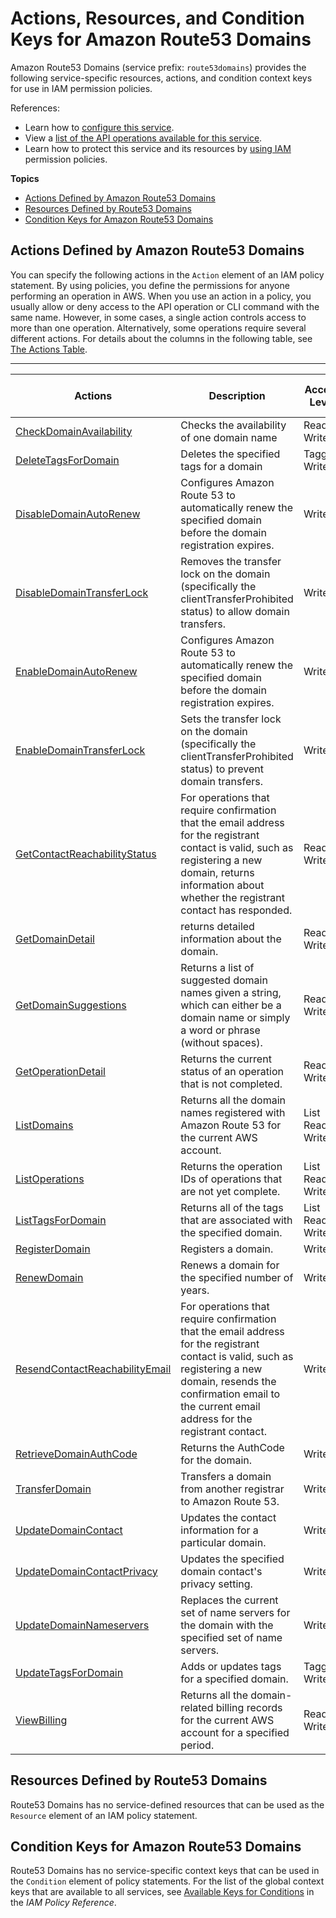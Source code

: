 # Actions, Resources, and Condition Keys for Amazon Route53 Domains<a name="list_amazonroute53domains"></a>

Amazon Route53 Domains \(service prefix: `route53domains`\) provides the following service\-specific resources, actions, and condition context keys for use in IAM permission policies\.

References:
+ Learn how to [configure this service](http://docs.aws.amazon.com/Route53/latest/DeveloperGuide/)\.
+ View a [list of the API operations available for this service](http://docs.aws.amazon.com/Route53/latest/APIReference/)\.
+ Learn how to protect this service and its resources by [using IAM](http://docs.aws.amazon.com/Route53/latest/DeveloperGuide/DeveloperGuide/auth-and-access-control.html) permission policies\.

**Topics**
+ [Actions Defined by Amazon Route53 Domains](#amazonroute53domains-actions-as-permissions)
+ [Resources Defined by Route53 Domains](#amazonroute53domains-resources-for-iam-policies)
+ [Condition Keys for Amazon Route53 Domains](#amazonroute53domains-policy-keys)

## Actions Defined by Amazon Route53 Domains<a name="amazonroute53domains-actions-as-permissions"></a>

You can specify the following actions in the `Action` element of an IAM policy statement\. By using policies, you define the permissions for anyone performing an operation in AWS\. When you use an action in a policy, you usually allow or deny access to the API operation or CLI command with the same name\. However, in some cases, a single action controls access to more than one operation\. Alternatively, some operations require several different actions\. For details about the columns in the following table, see [The Actions Table](reference_policies_actions-resources-contextkeys.md#actions_table)\.


****  

| Actions | Description | Access Level | Resource Types \(\*required\) | Condition Keys | Dependent Actions | 
| --- | --- | --- | --- | --- | --- | 
| [CheckDomainAvailability](http://docs.aws.amazon.com/Route53/latest/APIReference/API_domains_CheckDomainAvailability.html) | Checks the availability of one domain name | Read Write  |  |  |  | 
| [DeleteTagsForDomain](http://docs.aws.amazon.com/Route53/latest/APIReference/API_domains_DeleteTagsForDomain.html) | Deletes the specified tags for a domain | Tagging Write  |  |  |  | 
| [DisableDomainAutoRenew](http://docs.aws.amazon.com/Route53/latest/APIReference/API_domains_DisableDomainAutoRenew.html) | Configures Amazon Route 53 to automatically renew the specified domain before the domain registration expires\. | Write  |  |  |  | 
| [DisableDomainTransferLock](http://docs.aws.amazon.com/Route53/latest/APIReference/API_domains_DisableDomainTransferLock.html) | Removes the transfer lock on the domain \(specifically the clientTransferProhibited status\) to allow domain transfers\. | Write  |  |  |  | 
| [EnableDomainAutoRenew](http://docs.aws.amazon.com/Route53/latest/APIReference/API_domains_DisableDomainAutoRenew.html) | Configures Amazon Route 53 to automatically renew the specified domain before the domain registration expires\. | Write  |  |  |  | 
| [EnableDomainTransferLock](http://docs.aws.amazon.com/Route53/latest/APIReference/API_domains_EnableDomainTransferLock.html) | Sets the transfer lock on the domain \(specifically the clientTransferProhibited status\) to prevent domain transfers\. | Write  |  |  |  | 
| [GetContactReachabilityStatus](http://docs.aws.amazon.com/Route53/latest/APIReference/API_domains_GetContactReachabilityStatus.html) | For operations that require confirmation that the email address for the registrant contact is valid, such as registering a new domain, returns information about whether the registrant contact has responded\. | Read Write  |  |  |  | 
| [GetDomainDetail](http://docs.aws.amazon.com/Route53/latest/APIReference/API_domains_GetDomainDetail.html) | returns detailed information about the domain\. | Read Write  |  |  |  | 
| [GetDomainSuggestions](http://docs.aws.amazon.com/Route53/latest/APIReference/API_domains_GetDomainSuggestions.html) | Returns a list of suggested domain names given a string, which can either be a domain name or simply a word or phrase \(without spaces\)\. | Read Write  |  |  |  | 
| [GetOperationDetail](http://docs.aws.amazon.com/Route53/latest/APIReference/API_domains_GetOperationDetail.html) | Returns the current status of an operation that is not completed\. | Read Write  |  |  |  | 
| [ListDomains](http://docs.aws.amazon.com/Route53/latest/APIReference/API_domains_ListDomains.html) | Returns all the domain names registered with Amazon Route 53 for the current AWS account\. | List Read Write  |  |  |  | 
| [ListOperations](http://docs.aws.amazon.com/Route53/latest/APIReference/API_domains_ListOperations.html) | Returns the operation IDs of operations that are not yet complete\. | List Read Write  |  |  |  | 
| [ListTagsForDomain](http://docs.aws.amazon.com/Route53/latest/APIReference/API_domains_ListTagsForDomain.html) | Returns all of the tags that are associated with the specified domain\. | List Read Write  |  |  |  | 
| [RegisterDomain](http://docs.aws.amazon.com/Route53/latest/APIReference/API_domains_RegisterDomain.html) | Registers a domain\. | Write  |  |  |  | 
| [RenewDomain](http://docs.aws.amazon.com/Route53/latest/APIReference/API_domains_RenewDomain.html) | Renews a domain for the specified number of years\. | Write  |  |  |  | 
| [ResendContactReachabilityEmail](http://docs.aws.amazon.com/Route53/latest/APIReference/API_domains_ResendContactReachabilityEmail.html) | For operations that require confirmation that the email address for the registrant contact is valid, such as registering a new domain, resends the confirmation email to the current email address for the registrant contact\. | Write  |  |  |  | 
| [RetrieveDomainAuthCode](http://docs.aws.amazon.com/Route53/latest/APIReference/API_domains_RetrieveDomainAuthCode.html) | Returns the AuthCode for the domain\. | Write  |  |  |  | 
| [TransferDomain](http://docs.aws.amazon.com/Route53/latest/APIReference/API_domains_TransferDomain.html) | Transfers a domain from another registrar to Amazon Route 53\. | Write  |  |  |  | 
| [UpdateDomainContact](http://docs.aws.amazon.com/Route53/latest/APIReference/API_domains_UpdateDomainContact.html) | Updates the contact information for a particular domain\. | Write  |  |  |  | 
| [UpdateDomainContactPrivacy](http://docs.aws.amazon.com/Route53/latest/APIReference/API_domains_UpdateDomainContactPrivacy.html) | Updates the specified domain contact's privacy setting\. | Write  |  |  |  | 
| [UpdateDomainNameservers](http://docs.aws.amazon.com/Route53/latest/APIReference/API_domains_UpdateDomainNameservers.html) | Replaces the current set of name servers for the domain with the specified set of name servers\. | Write  |  |  |  | 
| [UpdateTagsForDomain](http://docs.aws.amazon.com/Route53/latest/APIReference/API_domains_UpdateTagsForDomain.html) | Adds or updates tags for a specified domain\. | Tagging Write  |  |  |  | 
| [ViewBilling](http://docs.aws.amazon.com/Route53/latest/APIReference/API_domains_ViewBilling.html) | Returns all the domain\-related billing records for the current AWS account for a specified period\. | Read Write  |  |  |  | 

## Resources Defined by Route53 Domains<a name="amazonroute53domains-resources-for-iam-policies"></a>

Route53 Domains has no service\-defined resources that can be used as the `Resource` element of an IAM policy statement\.

## Condition Keys for Amazon Route53 Domains<a name="amazonroute53domains-policy-keys"></a>

Route53 Domains has no service\-specific context keys that can be used in the `Condition` element of policy statements\. For the list of the global context keys that are available to all services, see [Available Keys for Conditions](http://docs.aws.amazon.com/IAM/latest/UserGuide/reference_policies_condition-keys.html#AvailableKeys) in the *IAM Policy Reference*\.